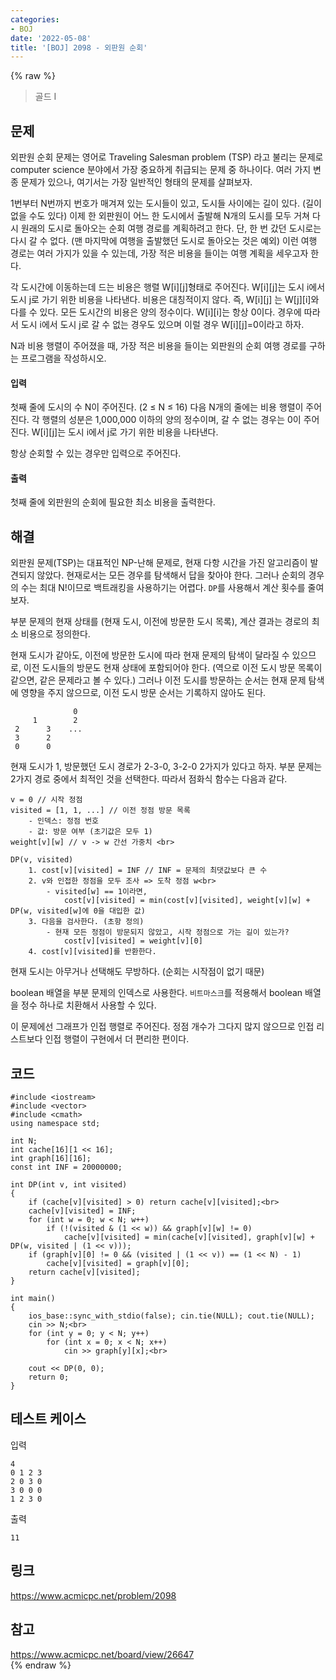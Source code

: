 ```yaml
---
categories:
- BOJ
date: '2022-05-08'
title: '[BOJ] 2098 - 외판원 순회'
---
```


{% raw %}
> 골드 I<br>

## 문제
외판원 순회 문제는 영어로 Traveling Salesman problem (TSP) 라고 불리는 문제로 computer science 분야에서 가장 중요하게 취급되는 문제 중 하나이다. 여러 가지 변종 문제가 있으나, 여기서는 가장 일반적인 형태의 문제를 살펴보자.

1번부터 N번까지 번호가 매겨져 있는 도시들이 있고, 도시들 사이에는 길이 있다. (길이 없을 수도 있다) 이제 한 외판원이 어느 한 도시에서 출발해 N개의 도시를 모두 거쳐 다시 원래의 도시로 돌아오는 순회 여행 경로를 계획하려고 한다. 단, 한 번 갔던 도시로는 다시 갈 수 없다. (맨 마지막에 여행을 출발했던 도시로 돌아오는 것은 예외) 이런 여행 경로는 여러 가지가 있을 수 있는데, 가장 적은 비용을 들이는 여행 계획을 세우고자 한다.

각 도시간에 이동하는데 드는 비용은 행렬 W[i][j]형태로 주어진다. W[i][j]는 도시 i에서 도시 j로 가기 위한 비용을 나타낸다. 비용은 대칭적이지 않다. 즉, W[i][j] 는 W[j][i]와 다를 수 있다. 모든 도시간의 비용은 양의 정수이다. W[i][i]는 항상 0이다. 경우에 따라서 도시 i에서 도시 j로 갈 수 없는 경우도 있으며 이럴 경우 W[i][j]=0이라고 하자.

N과 비용 행렬이 주어졌을 때, 가장 적은 비용을 들이는 외판원의 순회 여행 경로를 구하는 프로그램을 작성하시오.

#### 입력
첫째 줄에 도시의 수 N이 주어진다. (2 ≤ N ≤ 16) 다음 N개의 줄에는 비용 행렬이 주어진다. 각 행렬의 성분은 1,000,000 이하의 양의 정수이며, 갈 수 없는 경우는 0이 주어진다. W[i][j]는 도시 i에서 j로 가기 위한 비용을 나타낸다.

항상 순회할 수 있는 경우만 입력으로 주어진다.

#### 출력
첫째 줄에 외판원의 순회에 필요한 최소 비용을 출력한다.

## 해결
외판원 문제(TSP)는 대표적인 NP-난해 문제로, 현재 다항 시간을 가진 알고리즘이 발견되지 않았다. 현재로서는 모든 경우를 탐색해서 답을 찾아야 한다. 그러나 순회의 경우의 수는 최대 N!이므로 백트래킹을 사용하기는 어렵다. `DP`를 사용해서 계산 횟수를 줄여보자.

부분 문제의 현재 상태를 (현재 도시, 이전에 방문한 도시 목록), 계산 결과는 경로의 최소 비용으로 정의한다.

현재 도시가 같아도, 이전에 방문한 도시에 따라 현재 문제의 탐색이 달라질 수 있으므로, 이전 도시들의 방문도 현재 상태에 포함되어야 한다. (역으로 이전 도시 방문 목록이 같으면, 같은 문제라고 볼 수 있다.) 그러나 이전 도시를 방문하는 순서는 현재 문제 탐색에 영향을 주지 않으므로, 이전 도시 방문 순서는 기록하지 않아도 된다.
```
              0
     1        2
 2      3    ...
 3      2
 0      0
```
현재 도시가 1, 방문했던 도시 경로가 2-3-0, 3-2-0 2가지가 있다고 하자. 부분 문제는 2가지 경로 중에서 최적인 것을 선택한다. 따라서 점화식 함수는 다음과 같다.
```
v = 0 // 시작 정점
visited = [1, 1, ...] // 이전 정점 방문 목록
	- 인덱스: 정점 번호
	- 값: 방문 여부 (초기값은 모두 1)
weight[v][w] // v -> w 간선 가중치 <br>

DP(v, visited)
	1. cost[v][visited] = INF // INF = 문제의 최댓값보다 큰 수
	2. v와 인접한 정점을 모두 조사 => 도착 정점 w<br>
		- visited[w] == 1이라면,
			cost[v][visited] = min(cost[v][visited], weight[v][w] + DP(w, visited[w]에 0을 대입한 값)
	3. 다음을 검사한다. (초항 정의)
		- 현재 모든 정점이 방문되지 않았고, 시작 정점으로 가는 길이 있는가?
			cost[v][visited] = weight[v][0]
	4. cost[v][visited]를 반환한다.
```
현재 도시는 아무거나 선택해도 무방하다. (순회는 시작점이 없기 때문)

boolean 배열을 부분 문제의 인덱스로 사용한다. `비트마스크`를 적용해서 boolean 배열을 정수 하나로 치환해서 사용할 수 있다.

이 문제에선 그래프가 인접 행렬로 주어진다. 정점 개수가 그다지 많지 않으므로 인접 리스트보다 인접 행렬이 구현에서 더 편리한 편이다.

## 코드
```
#include <iostream>
#include <vector>
#include <cmath>
using namespace std;

int N;
int cache[16][1 << 16];
int graph[16][16];
const int INF = 20000000;

int DP(int v, int visited)
{
	if (cache[v][visited] > 0) return cache[v][visited];<br>
	cache[v][visited] = INF;
	for (int w = 0; w < N; w++)
		if (!(visited & (1 << w)) && graph[v][w] != 0)
			cache[v][visited] = min(cache[v][visited], graph[v][w] + DP(w, visited | (1 << v)));
	if (graph[v][0] != 0 && (visited | (1 << v)) == (1 << N) - 1)
		cache[v][visited] = graph[v][0];
	return cache[v][visited];
}

int main()
{
	ios_base::sync_with_stdio(false); cin.tie(NULL); cout.tie(NULL);
	cin >> N;<br>
	for (int y = 0; y < N; y++)
		for (int x = 0; x < N; x++)
			cin >> graph[y][x];<br>

	cout << DP(0, 0);
	return 0;
}
```

## 테스트 케이스
입력
```
4 
0 1 2 3 
2 0 3 0 
3 0 0 0 
1 2 3 0 
```
출력
```
11
```

## 링크
https://www.acmicpc.net/problem/2098<br>

## 참고
https://www.acmicpc.net/board/view/26647<br>
{% endraw %}